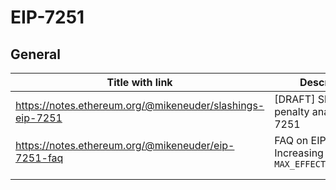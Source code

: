 # EIP-7251

## General

| Title with link                                           | Description                                             | Date    | Support | Author     |
| --------------------------------------------------------- | ------------------------------------------------------- | ------- | ------- | ---------- |
| https://notes.ethereum.org/@mikeneuder/slashings-eip-7251 | [DRAFT] Slashing penalty analysis; EIP-7251             | 08/2023 | Article | mikeneuder |
| https://notes.ethereum.org/@mikeneuder/eip-7251-faq       | FAQ on EIP-7251; Increasing the `MAX_EFFECTIVE_BALANCE` | 08/2023 | Article | mikeneuder |
|                                                           |                                                         |         |         |            |
|                                                           |                                                         |         |         |            |


